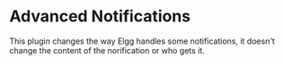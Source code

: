 Advanced Notifications
======================

This plugin changes the way Elgg handles some notifications, it doesn't change the content of the norification or who gets it.